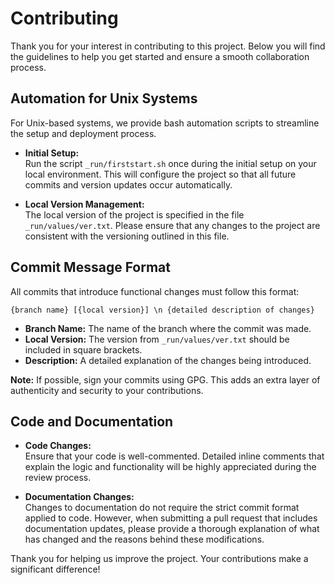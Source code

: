# Contributing

Thank you for your interest in contributing to this project. Below you will find the guidelines to help you get started and ensure a smooth collaboration process.

## Automation for Unix Systems

For Unix-based systems, we provide bash automation scripts to streamline the setup and deployment process.  
- **Initial Setup:**  
  Run the script `_run/firststart.sh` once during the initial setup on your local environment. This will configure the project so that all future commits and version updates occur automatically.
  
- **Local Version Management:**  
  The local version of the project is specified in the file `_run/values/ver.txt`. Please ensure that any changes to the project are consistent with the versioning outlined in this file.

## Commit Message Format

All commits that introduce functional changes must follow this format: 

```{branch name} [{local version}] \n {detailed description of changes}```

- **Branch Name:** The name of the branch where the commit was made.
- **Local Version:** The version from `_run/values/ver.txt` should be included in square brackets.
- **Description:** A detailed explanation of the changes being introduced.

**Note:** If possible, sign your commits using GPG. This adds an extra layer of authenticity and security to your contributions.

## Code and Documentation

- **Code Changes:**  
  Ensure that your code is well-commented. Detailed inline comments that explain the logic and functionality will be highly appreciated during the review process.

- **Documentation Changes:**  
  Changes to documentation do not require the strict commit format applied to code. However, when submitting a pull request that includes documentation updates, please provide a thorough explanation of what has changed and the reasons behind these modifications.

Thank you for helping us improve the project. Your contributions make a significant difference!

